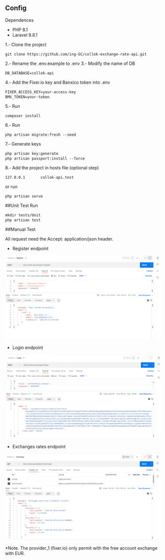 ## Config

Dependences
- PHP 8.1
- Laravel 9.8.1

1.- Clone the project
```
git clone https://github.com/ing-GC/collok-exchange-rate-api.git
```
2.- Rename the .env.example to .env
3.- Modify the name of DB
```
DB_DATABASE=collok-api
```
4.- Add the Fixer.io key and Banxico token into .env
```
FIXER_ACCESS_KEY=your-access-key
BMX_TOKEN=your-token
```
5.- Run
```
composer install
```
6.- Run
```
php artisan migrate:fresh --seed
```
7.- Generate keys
```
php artisan key:generate
php artisan passport:install --force
```
8.- Add the project in hosts file (optional step)
```
127.0.0.1       collok-api.test
```
or run 
```
php artisan serve
```
##Unit Test
Run
```
mkdir tests/Unit
php artisan test
```

##Manual Test

All request need the Accept: application/json header.

- Register endpoint
<img src="public/img/register.png"/>

- Login endpoint
<img src="public/img/login.png"/>

- Exchanges rates endpoint
<img src="public/img/exchanges_rates.png"/>

*Note. The provider_1 (fixer.io) only permit with the free account exchange with EUR.